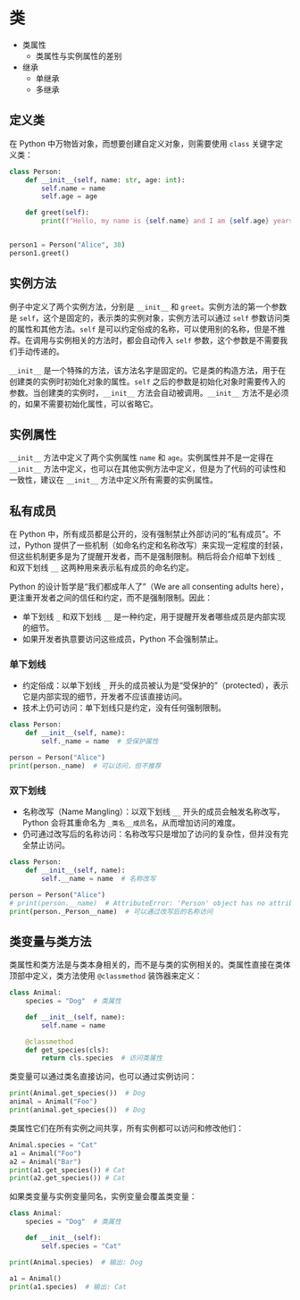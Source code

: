 # 类

- 类属性
  - 类属性与实例属性的差别
- 继承
  - 单继承
  - 多继承

## 定义类

在 Python 中万物皆对象，而想要创建自定义对象，则需要使用 `class` 关键字定义类：

```python
class Person:
    def __init__(self, name: str, age: int):
        self.name = name
        self.age = age

    def greet(self):
        print(f"Hello, my name is {self.name} and I am {self.age} years old.")


person1 = Person("Alice", 30)
person1.greet()
```

## 实例方法

例子中定义了两个实例方法，分别是 `__init__` 和 `greet`。实例方法的第一个参数是 `self`，这个是固定的，表示类的实例对象，实例方法可以通过 `self` 参数访问类的属性和其他方法。`self` 是可以约定俗成的名称，可以使用别的名称，但是不推荐。在调用与实例相关的方法时，都会自动传入 `self` 参数，这个参数是不需要我们手动传递的。

`__init__` 是一个特殊的方法，该方法名字是固定的。它是类的构造方法，用于在创建类的实例时初始化对象的属性。`self` 之后的参数是初始化对象时需要传入的参数。当创建类的实例时，`__init__` 方法会自动被调用。`__init__` 方法不是必须的，如果不需要初始化属性，可以省略它。

## 实例属性

`__init__` 方法中定义了两个实例属性 `name` 和 `age`。实例属性并不是一定得在 `__init__` 方法中定义，也可以在其他实例方法中定义，但是为了代码的可读性和一致性，建议在 `__init__` 方法中定义所有需要的实例属性。

## 私有成员

在 Python 中，所有成员都是公开的，没有强制禁止外部访问的“私有成员”。不过，Python 提供了一些机制（如命名约定和名称改写）来实现一定程度的封装，但这些机制更多是为了提醒开发者，而不是强制限制。稍后将会介绍单下划线 `_` 和双下划线 `__` 这两种用来表示私有成员的命名约定。

Python 的设计哲学是“我们都成年人了”（We are all consenting adults here），更注重开发者之间的信任和约定，而不是强制限制。因此：

- 单下划线 `_` 和双下划线 `__` 是一种约定，用于提醒开发者哪些成员是内部实现的细节。
- 如果开发者执意要访问这些成员，Python 不会强制禁止。

### 单下划线

- 约定俗成：以单下划线 `_` 开头的成员被认为是“受保护的”（protected），表示它是内部实现的细节，开发者不应该直接访问。
- 技术上仍可访问：单下划线只是约定，没有任何强制限制。

```py
class Person:
    def __init__(self, name):
        self._name = name  # 受保护属性

person = Person("Alice")
print(person._name)  # 可以访问，但不推荐
```

### 双下划线

- 名称改写（Name Mangling）：以双下划线 `__` 开头的成员会触发名称改写，Python 会将其重命名为 `_类名__成员`名，从而增加访问的难度。
- 仍可通过改写后的名称访问：名称改写只是增加了访问的复杂性，但并没有完全禁止访问。

```py
class Person:
    def __init__(self, name):
        self.__name = name  # 名称改写

person = Person("Alice")
# print(person.__name)  # AttributeError: 'Person' object has no attribute '__name'
print(person._Person__name)  # 可以通过改写后的名称访问
```

## 类变量与类方法

类属性和类方法是与类本身相关的，而不是与类的实例相关的。类属性直接在类体顶部中定义，类方法使用 `@classmethod` 装饰器来定义：

```py
class Animal:
    species = "Dog"  # 类属性

    def __init__(self, name):
        self.name = name

    @classmethod
    def get_species(cls):
        return cls.species  # 访问类属性
```

类变量可以通过类名直接访问，也可以通过实例访问：

```py
print(Animal.get_species())  # Dog
animal = Animal("Foo")
print(animal.get_species())  # Dog
```

类属性它们在所有实例之间共享，所有实例都可以访问和修改他们：

```py
Animal.species = "Cat"
a1 = Animal("Foo")
a2 = Animal("Bar")
print(a1.get_species()) # Cat
print(a2.get_species()) # Cat
```

如果类变量与实例变量同名，实例变量会覆盖类变量：

```py
class Animal:
    species = "Dog"  # 类属性

    def __init__(self):
        self.species = "Cat"

print(Animal.species)  # 输出: Dog

a1 = Animal()
print(a1.species)  # 输出: Cat
```
